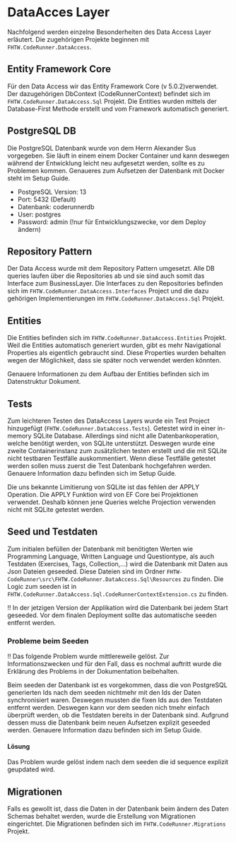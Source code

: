 # DataAcces Layer

Nachfolgend werden einzelne Besonderheiten des Data Access Layer erläutert. Die zugehörigen Projekte beginnen mit `FHTW.CodeRunner.DataAccess`.

## Entity Framework Core

Für den Data Access wir das Entity Framework Core (v 5.0.2)verwendet.
Der dazugehörigen DbContext (CodeRunnerContext) befindet sich im `FHTW.CodeRunner.DataAccess.Sql` Projekt.
Die Entities wurden mittels der Database-First Methode erstellt und vom Framework automatisch generiert.

## PostgreSQL DB

Die PostgreSQL Datenbank wurde von dem Herrn Alexander Sus vorgegeben.
Sie läuft in einem einem Docker Container und kann deswegen während der Entwicklung leicht neu aufgesetzt werden, sollte es zu Problemen kommen. Genaueres zum Aufsetzen der Datenbank mit Docker steht im Setup Guide.

- PostgreSQL Version: 13
- Port: 5432 (Default)
- Datenbank: coderunnerdb
- User: postgres
- Password: admin (!nur für Entwicklungszwecke, vor dem Deploy ändern)

## Repository Pattern

Der Data Access wurde mit dem Repository Pattern umgesetzt. Alle DB queries laufen über die Repositories ab und sie sind auch somit das Interface zum BusinessLayer. Die Interfaces zu den Repositories befinden sich im `FHTW.CodeRunner.DataAccess.Interfaces` Project und die dazu gehörigen Implementierungen im `FHTW.CodeRunner.DataAccess.Sql` Projekt.

## Entities

Die Entities befinden sich im `FHTW.CodeRunner.DataAccess.Entities` Projekt. Weil die Entities automatisch generiert wurden, gibt es mehr Navigational Properties als eigentlich gebraucht sind. Diese Properties wurden behalten wegen der Möglichkeit, dass sie später noch verwendet werden könnten.

Genauere Informationen zu dem Aufbau der Entities befinden sich im Datenstruktur Dokument.

## Tests

Zum leichteren Testen des DataAccess Layers wurde ein Test Project hinzugefügt (`FHTW.CodeRunner.DataAccess.Tests`). Getestet wird in einer in-memory SQLite Database. Allerdings sind nicht alle Datenbankoperation, welche benötigt werden, von SQLite unterstützt. Deswegen wurde eine zweite Containerinstanz zum zusätzlichen testen erstellt und die mit SQLite nicht testbaren Testfälle auskommentiert. Wenn diese Testfälle getestet werden sollen muss zuerst die Test Datenbank hochgefahren werden. Genauere Information dazu befinden sich im Setup Guide.

Die uns bekannte Limitierung von SQLite ist das fehlen der APPLY Operation. Die APPLY Funktion wird von EF Core bei Projektionen verwendet. Deshalb können jene Queries welche Projection verwenden nicht mit SQLite getestet werden.

## Seed und Testdaten

Zum initialen befüllen der Datenbank mit benötigten Werten wie Programming Language, Written Language und Questiontype, als auch Testdaten (Exercises, Tags, Collection,...) wird die Datenbank mit Daten aus Json Dateien geseeded. Diese Dateien sind im Ordner `FHTW-CodeRunner\src\FHTW.CodeRunner.DataAccess.Sql\Resources` zu finden.
Die Logic zum seeden ist in `FHTW.CodeRunner.DataAccess.Sql.CodeRunnerContextExtension.cs` zu finden.

!! In der jetzigen Version der Applikation wird die Datenbank bei jedem Start geseeded. Vor dem finalen Deployment sollte das automatische seeden entfernt werden.

### Probleme beim Seeden

!! Das folgende Problem wurde mittlereweile gelöst. Zur Informationszwecken und für den Fall, dass es nochmal auftritt wurde die Erklärung des Problems in der Dokumentation beibehalten.

Beim seeden der Datenbank ist es vorgekommen, dass die von PostgreSQL generierten Ids nach dem seeden nichtmehr mit den Ids der Daten synchronisiert waren. Deswegen mussten die fixen Ids aus den Testdaten entfernt werden. Deswegen kann vor dem seeden nich tmehr einfach überprüft werden, ob die Testdaten bereits in der Datenbank sind. Aufgrund dessen muss die Datenbank beim neuen Aufsetzen explizit geseeded werden. Genauere Information dazu befinden sich im Setup Guide.

#### Lösung

Das Problem wurde gelöst indem nach dem seeden die id sequence explizit geupdated wird.

## Migrationen

Falls es gewollt ist, dass die Daten in der Datenbank beim ändern des Daten Schemas behaltet werden, wurde die Erstellung von Migrationen eingerichtet. Die Migrationen befinden sich im `FHTW.CodeRunner.Migrations` Projekt.
